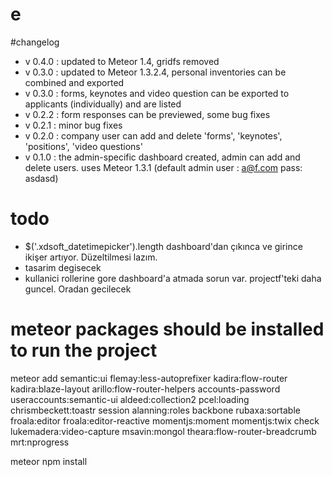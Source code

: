 # e


#changelog


- v 0.4.0 : updated to Meteor 1.4, gridfs removed
- v 0.3.0 : updated to Meteor 1.3.2.4, personal inventories can be combined and exported
- v 0.3.0 : forms, keynotes and video question can be exported to applicants (individually) and are listed
- v 0.2.2 : form responses can be previewed, some bug fixes
- v 0.2.1 : minor bug fixes
- v 0.2.0 : company user can add and delete 'forms', 'keynotes', 'positions', 'video questions'
- v 0.1.0 : the admin-specific dashboard created, admin can add and delete users. uses Meteor 1.3.1 (default admin user : a@f.com pass: asdasd)


# todo
- $('.xdsoft_datetimepicker').length dashboard'dan çıkınca ve girince ikişer artıyor. Düzeltilmesi lazım.
- tasarim degisecek
- kullanici rollerine gore dashboard'a atmada sorun var. projectf'teki daha guncel. Oradan gecilecek

# meteor packages should be installed to run the project
meteor add semantic:ui flemay:less-autoprefixer kadira:flow-router kadira:blaze-layout arillo:flow-router-helpers accounts-password useraccounts:semantic-ui aldeed:collection2 pcel:loading chrismbeckett:toastr session alanning:roles backbone rubaxa:sortable froala:editor froala:editor-reactive momentjs:moment momentjs:twix check lukemadera:video-capture msavin:mongol theara:flow-router-breadcrumb mrt:nprogress

meteor npm install
